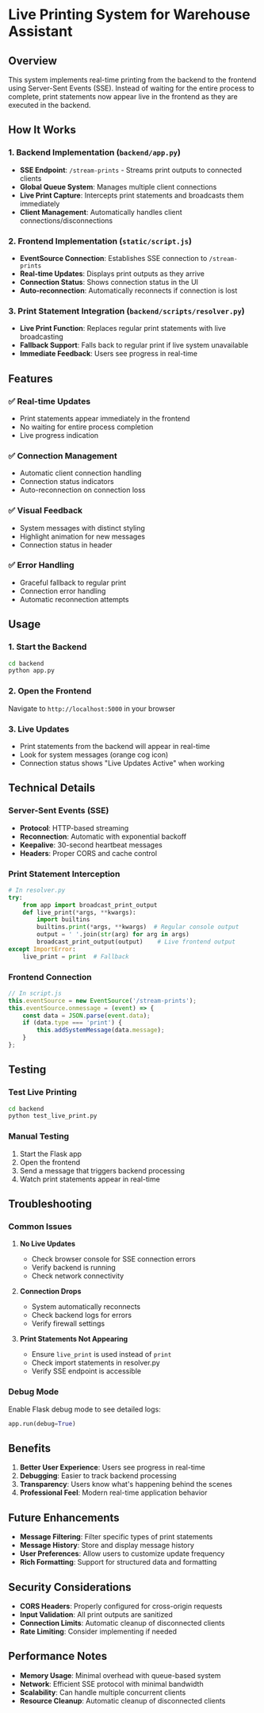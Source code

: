 # Live Printing System for Warehouse Assistant

## Overview

This system implements real-time printing from the backend to the frontend using Server-Sent Events (SSE). Instead of waiting for the entire process to complete, print statements now appear live in the frontend as they are executed in the backend.

## How It Works

### 1. Backend Implementation (`backend/app.py`)

- **SSE Endpoint**: `/stream-prints` - Streams print outputs to connected clients
- **Global Queue System**: Manages multiple client connections
- **Live Print Capture**: Intercepts print statements and broadcasts them immediately
- **Client Management**: Automatically handles client connections/disconnections

### 2. Frontend Implementation (`static/script.js`)

- **EventSource Connection**: Establishes SSE connection to `/stream-prints`
- **Real-time Updates**: Displays print outputs as they arrive
- **Connection Status**: Shows connection status in the UI
- **Auto-reconnection**: Automatically reconnects if connection is lost

### 3. Print Statement Integration (`backend/scripts/resolver.py`)

- **Live Print Function**: Replaces regular print statements with live broadcasting
- **Fallback Support**: Falls back to regular print if live system unavailable
- **Immediate Feedback**: Users see progress in real-time

## Features

### ✅ Real-time Updates
- Print statements appear immediately in the frontend
- No waiting for entire process completion
- Live progress indication

### ✅ Connection Management
- Automatic client connection handling
- Connection status indicators
- Auto-reconnection on connection loss

### ✅ Visual Feedback
- System messages with distinct styling
- Highlight animation for new messages
- Connection status in header

### ✅ Error Handling
- Graceful fallback to regular print
- Connection error handling
- Automatic reconnection attempts

## Usage

### 1. Start the Backend
```bash
cd backend
python app.py
```

### 2. Open the Frontend
Navigate to `http://localhost:5000` in your browser

### 3. Live Updates
- Print statements from the backend will appear in real-time
- Look for system messages (orange cog icon)
- Connection status shows "Live Updates Active" when working

## Technical Details

### Server-Sent Events (SSE)
- **Protocol**: HTTP-based streaming
- **Reconnection**: Automatic with exponential backoff
- **Keepalive**: 30-second heartbeat messages
- **Headers**: Proper CORS and cache control

### Print Statement Interception
```python
# In resolver.py
try:
    from app import broadcast_print_output
    def live_print(*args, **kwargs):
        import builtins
        builtins.print(*args, **kwargs)  # Regular console output
        output = ' '.join(str(arg) for arg in args)
        broadcast_print_output(output)    # Live frontend output
except ImportError:
    live_print = print  # Fallback
```

### Frontend Connection
```javascript
// In script.js
this.eventSource = new EventSource('/stream-prints');
this.eventSource.onmessage = (event) => {
    const data = JSON.parse(event.data);
    if (data.type === 'print') {
        this.addSystemMessage(data.message);
    }
};
```

## Testing

### Test Live Printing
```bash
cd backend
python test_live_print.py
```

### Manual Testing
1. Start the Flask app
2. Open the frontend
3. Send a message that triggers backend processing
4. Watch print statements appear in real-time

## Troubleshooting

### Common Issues

1. **No Live Updates**
   - Check browser console for SSE connection errors
   - Verify backend is running
   - Check network connectivity

2. **Connection Drops**
   - System automatically reconnects
   - Check backend logs for errors
   - Verify firewall settings

3. **Print Statements Not Appearing**
   - Ensure `live_print` is used instead of `print`
   - Check import statements in resolver.py
   - Verify SSE endpoint is accessible

### Debug Mode
Enable Flask debug mode to see detailed logs:
```python
app.run(debug=True)
```

## Benefits

1. **Better User Experience**: Users see progress in real-time
2. **Debugging**: Easier to track backend processing
3. **Transparency**: Users know what's happening behind the scenes
4. **Professional Feel**: Modern real-time application behavior

## Future Enhancements

- **Message Filtering**: Filter specific types of print statements
- **Message History**: Store and display message history
- **User Preferences**: Allow users to customize update frequency
- **Rich Formatting**: Support for structured data and formatting

## Security Considerations

- **CORS Headers**: Properly configured for cross-origin requests
- **Input Validation**: All print outputs are sanitized
- **Connection Limits**: Automatic cleanup of disconnected clients
- **Rate Limiting**: Consider implementing if needed

## Performance Notes

- **Memory Usage**: Minimal overhead with queue-based system
- **Network**: Efficient SSE protocol with minimal bandwidth
- **Scalability**: Can handle multiple concurrent clients
- **Resource Cleanup**: Automatic cleanup of disconnected clients
